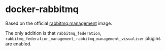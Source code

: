 # docker-rabbitmq

Based on the official [rabbitmq:management](https://hub.docker.com/_/rabbitmq/) image.

The only addition is that `rabbitmq_federation`, `rabbitmq_federation_management`, `rabbitmq_management_visualiser` plugins are enabled.
